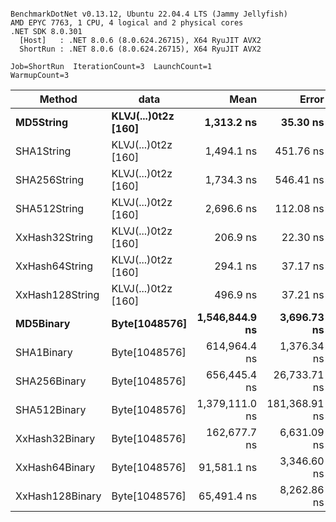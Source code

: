 ```

BenchmarkDotNet v0.13.12, Ubuntu 22.04.4 LTS (Jammy Jellyfish)
AMD EPYC 7763, 1 CPU, 4 logical and 2 physical cores
.NET SDK 8.0.301
  [Host]   : .NET 8.0.6 (8.0.624.26715), X64 RyuJIT AVX2
  ShortRun : .NET 8.0.6 (8.0.624.26715), X64 RyuJIT AVX2

Job=ShortRun  IterationCount=3  LaunchCount=1  
WarmupCount=3  

```
| Method          | data                | Mean           | Error         | StdDev      | Min            | Max            | Gen0   | Allocated |
|---------------- |-------------------- |---------------:|--------------:|------------:|---------------:|---------------:|-------:|----------:|
| **MD5String**       | **KLVJ(...)0t2z [160]** |     **1,313.2 ns** |      **35.30 ns** |     **1.93 ns** |     **1,311.5 ns** |     **1,315.3 ns** | **0.0134** |    **1128 B** |
| SHA1String      | KLVJ(...)0t2z [160] |     1,494.1 ns |     451.76 ns |    24.76 ns |     1,465.8 ns |     1,511.9 ns | 0.0153 |    1416 B |
| SHA256String    | KLVJ(...)0t2z [160] |     1,734.3 ns |     546.41 ns |    29.95 ns |     1,715.0 ns |     1,768.8 ns | 0.0210 |    1856 B |
| SHA512String    | KLVJ(...)0t2z [160] |     2,696.6 ns |     112.08 ns |     6.14 ns |     2,689.6 ns |     2,701.1 ns | 0.0381 |    3240 B |
| XxHash32String  | KLVJ(...)0t2z [160] |       206.9 ns |      22.30 ns |     1.22 ns |       205.5 ns |       207.8 ns | 0.0069 |     584 B |
| XxHash64String  | KLVJ(...)0t2z [160] |       294.1 ns |      37.17 ns |     2.04 ns |       291.7 ns |       295.3 ns | 0.0086 |     728 B |
| XxHash128String | KLVJ(...)0t2z [160] |       496.9 ns |      37.21 ns |     2.04 ns |       495.3 ns |       499.2 ns | 0.0134 |    1128 B |
| **MD5Binary**       | **Byte[1048576]**       | **1,546,844.9 ns** |   **3,696.73 ns** |   **202.63 ns** | **1,546,611.1 ns** | **1,546,970.9 ns** |      **-** |      **41 B** |
| SHA1Binary      | Byte[1048576]       |   614,964.4 ns |   1,376.34 ns |    75.44 ns |   614,880.0 ns |   615,025.3 ns |      - |      49 B |
| SHA256Binary    | Byte[1048576]       |   656,445.4 ns |  26,733.71 ns | 1,465.36 ns |   655,419.7 ns |   658,123.7 ns |      - |      57 B |
| SHA512Binary    | Byte[1048576]       | 1,379,111.0 ns | 181,368.91 ns | 9,941.44 ns | 1,372,510.0 ns | 1,390,544.9 ns |      - |      89 B |
| XxHash32Binary  | Byte[1048576]       |   162,677.7 ns |   6,631.09 ns |   363.47 ns |   162,462.1 ns |   163,097.3 ns |      - |      32 B |
| XxHash64Binary  | Byte[1048576]       |    91,581.1 ns |   3,346.60 ns |   183.44 ns |    91,467.3 ns |    91,792.7 ns |      - |      32 B |
| XxHash128Binary | Byte[1048576]       |    65,491.4 ns |   8,262.86 ns |   452.92 ns |    64,974.1 ns |    65,816.8 ns |      - |      40 B |
